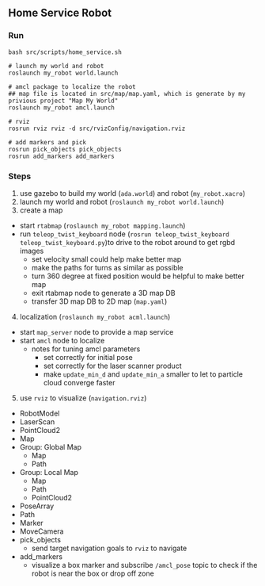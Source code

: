## Home Service Robot

### Run
```
bash src/scripts/home_service.sh
```

```
# launch my world and robot
roslaunch my_robot world.launch 

# amcl package to localize the robot
## map file is located in src/map/map.yaml, which is generate by my privious project "Map My World"
roslaunch my_robot amcl.launch

# rviz
rosrun rviz rviz -d src/rvizConfig/navigation.rviz

# add markers and pick
rosrun pick_objects pick_objects
rosrun add_markers add_markers

```

### Steps

1. use gazebo to build my world (`ada.world`) and robot (`my_robot.xacro`)
2. launch my world and robot (`roslaunch my_robot world.launch`)
3. create a map
  * start `rtabmap` (`roslaunch my_robot mapping.launch`)
  * run `teleop_twist_keyboard` node (`rosrun teleop_twist_keyboard teleop_twist_keyboard.py`)to drive to the robot around to get rgbd images
     * set velocity small could help make better map
     * make the paths for turns as similar as possible
     * turn 360 degree at fixed position would be helpful to make better map
     * exit rtabmap node to generate a 3D map DB
     * transfer 3D map DB to 2D map (`map.yaml`)
4. localization (`roslaunch my_robot acml.launch`)
  * start `map_server` node to provide a map service
  * start `amcl` node to localize
    * notes for tuning amcl parameters
      * set correctly for initial pose
      * set correctly for the laser scanner product
      * make `update_min_d` and `update_min_a` smaller to let to particle cloud converge faster
5. use `rviz` to visualize (`navigation.rviz`)
  * RobotModel
  * LaserScan
  * PointCloud2
  * Map
  * Group: Global Map
    * Map
    * Path
  * Group: Local Map
    * Map
    * Path
    * PointCloud2
  * PoseArray
  * Path
  * Marker
  * MoveCamera
* pick_objects
  * send target navigation goals to `rviz` to navigate
* add_markers
  * visualize a box marker and subscribe `/amcl_pose` topic to check if the robot is near the box or  drop off zone
